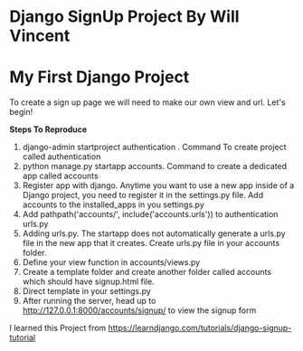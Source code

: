 # Django SignUp Project By Will Vincent
# My First Django Project

To create a sign up page we will need to make our own view and url. Let's begin!

**Steps To Reproduce**
1. django-admin startproject authentication . Command To create project called authentication
2. python manage.py startapp accounts. Command to create a dedicated app called accounts
3. Register app with django. Anytime you want to use a new app inside of a Django project, you need to register it in the settings.py file. Add accounts to the installed_apps in you settings.py
4. Add pathpath('accounts/', include('accounts.urls')) to authentication urls.py
5. Adding urls.py. The startapp does not automatically generate a urls.py file in the new app that it creates. Create urls.py file in your accounts folder.
6. Define your view function in accounts/views.py
7. Create a template folder and create another folder called accounts which should have signup.html file.
8. Direct template in your settings.py
9. After running the server, head up to http://127.0.0.1:8000/accounts/signup/ to view the signup form

I learned this Project from https://learndjango.com/tutorials/django-signup-tutorial


